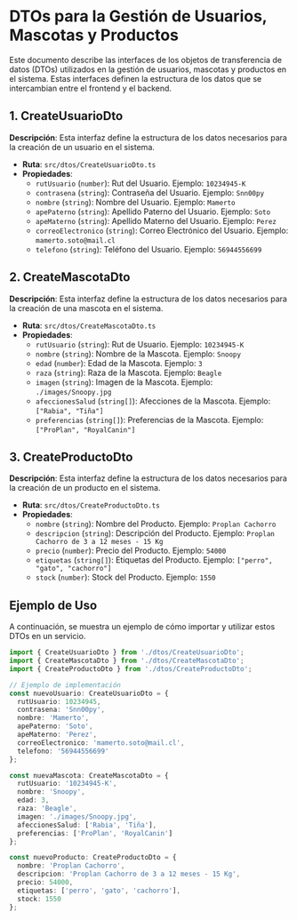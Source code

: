 # DTOs para la Gestión de Usuarios, Mascotas y Productos

Este documento describe las interfaces de los objetos de transferencia de datos (DTOs) utilizados en la gestión de usuarios, mascotas y productos en el sistema. Estas interfaces definen la estructura de los datos que se intercambian entre el frontend y el backend.

## 1. CreateUsuarioDto

**Descripción**: Esta interfaz define la estructura de los datos necesarios para la creación de un usuario en el sistema.

- **Ruta**: `src/dtos/CreateUsuarioDto.ts`
- **Propiedades**:
  - `rutUsuario` (`number`): Rut del Usuario. Ejemplo: `10234945-K`
  - `contrasena` (`string`): Contraseña del Usuario. Ejemplo: `Snn00py`
  - `nombre` (`string`): Nombre del Usuario. Ejemplo: `Mamerto`
  - `apePaterno` (`string`): Apellido Paterno del Usuario. Ejemplo: `Soto`
  - `apeMaterno` (`string`): Apellido Materno del Usuario. Ejemplo: `Perez`
  - `correoElectronico` (`string`): Correo Electrónico del Usuario. Ejemplo: `mamerto.soto@mail.cl`
  - `telefono` (`string`): Teléfono del Usuario. Ejemplo: `56944556699`

## 2. CreateMascotaDto

**Descripción**: Esta interfaz define la estructura de los datos necesarios para la creación de una mascota en el sistema.

- **Ruta**: `src/dtos/CreateMascotaDto.ts`
- **Propiedades**:
  - `rutUsuario` (`string`): Rut de Usuario. Ejemplo: `10234945-K`
  - `nombre` (`string`): Nombre de la Mascota. Ejemplo: `Snoopy`
  - `edad` (`number`): Edad de la Mascota. Ejemplo: `3`
  - `raza` (`string`): Raza de la Mascota. Ejemplo: `Beagle`
  - `imagen` (`string`): Imagen de la Mascota. Ejemplo: `./images/Snoopy.jpg`
  - `afeccionesSalud` (`string[]`): Afecciones de la Mascota. Ejemplo: `["Rabia", "Tiña"]`
  - `preferencias` (`string[]`): Preferencias de la Mascota. Ejemplo: `["ProPlan", "RoyalCanin"]`

## 3. CreateProductoDto

**Descripción**: Esta interfaz define la estructura de los datos necesarios para la creación de un producto en el sistema.

- **Ruta**: `src/dtos/CreateProductoDto.ts`
- **Propiedades**:
  - `nombre` (`string`): Nombre del Producto. Ejemplo: `Proplan Cachorro`
  - `descripcion` (`string`): Descripción del Producto. Ejemplo: `Proplan Cachorro de 3 a 12 meses - 15 Kg`
  - `precio` (`number`): Precio del Producto. Ejemplo: `54000`
  - `etiquetas` (`string[]`): Etiquetas del Producto. Ejemplo: `["perro", "gato", "cachorro"]`
  - `stock` (`number`): Stock del Producto. Ejemplo: `1550`

## Ejemplo de Uso

A continuación, se muestra un ejemplo de cómo importar y utilizar estos DTOs en un servicio.

```typescript
import { CreateUsuarioDto } from './dtos/CreateUsuarioDto';
import { CreateMascotaDto } from './dtos/CreateMascotaDto';
import { CreateProductoDto } from './dtos/CreateProductoDto';

// Ejemplo de implementación
const nuevoUsuario: CreateUsuarioDto = {
  rutUsuario: 10234945,
  contrasena: 'Snn00py',
  nombre: 'Mamerto',
  apePaterno: 'Soto',
  apeMaterno: 'Perez',
  correoElectronico: 'mamerto.soto@mail.cl',
  telefono: '56944556699'
};

const nuevaMascota: CreateMascotaDto = {
  rutUsuario: '10234945-K',
  nombre: 'Snoopy',
  edad: 3,
  raza: 'Beagle',
  imagen: './images/Snoopy.jpg',
  afeccionesSalud: ['Rabia', 'Tiña'],
  preferencias: ['ProPlan', 'RoyalCanin']
};

const nuevoProducto: CreateProductoDto = {
  nombre: 'Proplan Cachorro',
  descripcion: 'Proplan Cachorro de 3 a 12 meses - 15 Kg',
  precio: 54000,
  etiquetas: ['perro', 'gato', 'cachorro'],
  stock: 1550
};
```